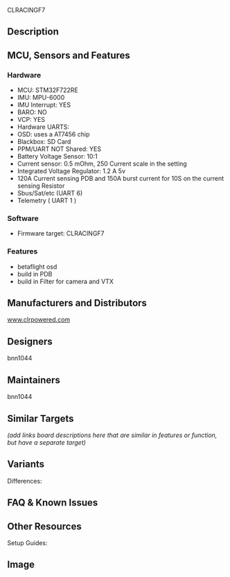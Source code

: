 CLRACINGF7
## Description


## MCU, Sensors and Features

### Hardware
* MCU: STM32F722RE
* IMU: MPU-6000
* IMU Interrupt: YES
* BARO: NO
* VCP: YES
* Hardware UARTS:
* OSD: uses a AT7456 chip
* Blackbox: SD Card
* PPM/UART NOT Shared: YES
* Battery Voltage Sensor: 10:1
* Current sensor: 0.5 mOhm, 250 Current scale in the setting
* Integrated Voltage Regulator: 1.2 A 5v
* 120A Current sensing PDB and 150A burst current for 10S on the current sensing Resistor
* Sbus/Sat/etc (UART 6)
* Telemetry ( UART 1 )
### Software
  - Firmware target: CLRACINGF7

### Features
* betaflight osd
* build in PDB
* build in Filter for camera and VTX

## Manufacturers and Distributors

www.clrpowered.com

## Designers
bnn1044

## Maintainers

bnn1044

## Similar Targets

_(add links board descriptions here that are similar in features or function, but have a separate target)_

## Variants

Differences:

## FAQ & Known Issues

## Other Resources

Setup Guides:

## Image
